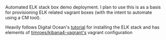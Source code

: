 Automated ELK stack box demo deployment.
I plan to use this is as a basis for provisioning ELK related vagrant boxes (with the intent to automate using a CM tool).

Heavily follows Digital Ocean's [tutorial][1] for installing the ELK stack and has elements of [timroes/kibana4-vagrant's][2] vagrant configuration

[1]:https://www.digitalocean.com/community/tutorials/how-to-install-elasticsearch-logstash-and-kibana-elk-stack-on-ubuntu-16-04
[2]:https://github.com/timroes/kibana4-vagrant